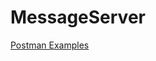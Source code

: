 # MessageServer

[Postman Examples](https://headsinbits.postman.co/workspace/Team-Workspace~4d34806c-ffca-44aa-86f2-f5bb832233c1/collection/678d072069c951396fd475af?action=share&creator=41254085&active-environment=41254085-d62f18cd-c4e5-4cd0-8aa1-1aa1dc2be030 "Postman Message Server Examples")